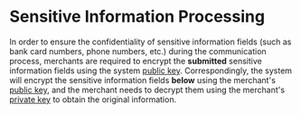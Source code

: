 # Sensitive Information Processing

In order to ensure the confidentiality of sensitive information fields (such as bank card numbers, phone numbers, etc.) during the communication process, merchants are required to encrypt the **submitted** sensitive information fields using the system [public key](/en/payoutApi/apiRule/certificateKey#system-public-key). Correspondingly, the system will encrypt the sensitive information fields **below** using the merchant's [public key](/en/payoutApi/apiRule/certificateKey#merchant-public-private-key), and the merchant needs to decrypt them using the merchant's [private key](/en/payoutApi/apiRule/certificateKey#merchant-public-private-key) to obtain the original information.